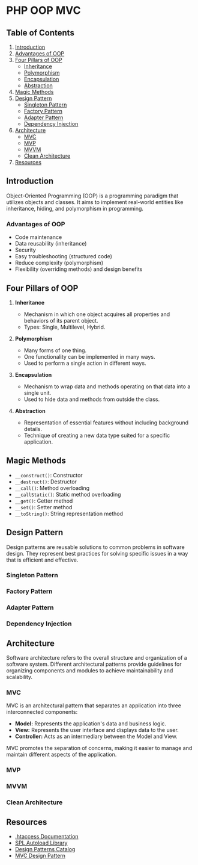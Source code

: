 # PHP OOP MVC       

## Table of Contents
1. [Introduction](#introduction)
2. [Advantages of OOP](#advantages-of-oop)
3. [Four Pillars of OOP](#four-pillars-of-oop)
   - [Inheritance](#inheritance)
   - [Polymorphism](#polymorphism)
   - [Encapsulation](#encapsulation)
   - [Abstraction](#abstraction)
4. [Magic Methods](#magic-methods)
5. [Design Pattern](#design-pattern)
   - [Singleton Pattern](#singleton-pattern)
   - [Factory Pattern](#factory-pattern)
   - [Adapter Pattern](#adapter-pattern)
   - [Dependency Injection](#dependency-injection)
6. [Architecture](#architecture)
   - [MVC](#mvc)
   - [MVP](#mvp)
   - [MVVM](#mvvm)
   - [Clean Architecture](#clean-architecture)
7. [Resources](#resources)

## Introduction

Object-Oriented Programming (OOP) is a programming paradigm that utilizes objects and classes. It aims to implement real-world entities like inheritance, hiding, and polymorphism in programming.

### Advantages of OOP

- Code maintenance
- Data reusability (inheritance)
- Security
- Easy troubleshooting (structured code)
- Reduce complexity (polymorphism)
- Flexibility (overriding methods) and design benefits

## Four Pillars of OOP

1. **Inheritance**
   - Mechanism in which one object acquires all properties and behaviors of its parent object.
   - Types: Single, Multilevel, Hybrid.

2. **Polymorphism**
   - Many forms of one thing.
   - One functionality can be implemented in many ways.
   - Used to perform a single action in different ways.

3. **Encapsulation**
   - Mechanism to wrap data and methods operating on that data into a single unit.
   - Used to hide data and methods from outside the class.

4. **Abstraction**
   - Representation of essential features without including background details.
   - Technique of creating a new data type suited for a specific application.

## Magic Methods

- `__construct()`: Constructor
- `__destruct()`: Destructor
- `__call()`: Method overloading
- `__callStatic()`: Static method overloading
- `__get()`: Getter method
- `__set()`: Setter method
- `__toString()`: String representation method

## Design Pattern

Design patterns are reusable solutions to common problems in software design. They represent best practices for solving specific issues in a way that is efficient and effective.

### Singleton Pattern
### Factory Pattern
### Adapter Pattern
### Dependency Injection

## Architecture

Software architecture refers to the overall structure and organization of a software system. Different architectural patterns provide guidelines for organizing components and modules to achieve maintainability and scalability.

### MVC

MVC is an architectural pattern that separates an application into three interconnected components:

- **Model:** Represents the application's data and business logic.
- **View:** Represents the user interface and displays data to the user.
- **Controller:** Acts as an intermediary between the Model and View.

MVC promotes the separation of concerns, making it easier to manage and maintain different aspects of the application.

### MVP
### MVVM
### Clean Architecture
## Resources

- [.htaccess Documentation](https://httpd.apache.org/docs/current/howto/htaccess.html)
- [SPL Autoload Library](https://www.php.net/manual/en/book.spl.php)
- [Design Patterns Catalog](https://refactoring.guru/design-patterns/catalog)
- [MVC Design Pattern](https://www.geeksforgeeks.org/mvc-design-pattern/)
